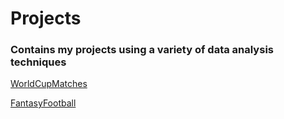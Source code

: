 # Projects

### Contains my projects using a variety of data analysis techniques

[WorldCupMatches](https://connorfolk.github.io/Projects/WorldCupMatches/Final_Paper_Group_17_Connor.html)

[FantasyFootball](https://connorfolk.github.io/Projects/Fantasy_Football.html)
